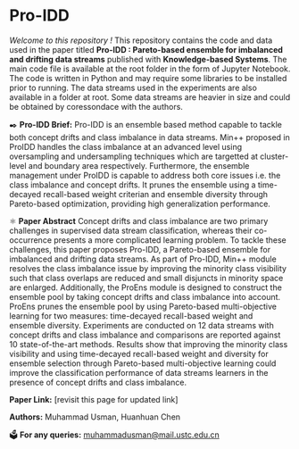 # Pro-IDD
_Welcome to this repository !_ This repository contains the code and data used in the paper titled __Pro-IDD : Pareto-based ensemble for imbalanced and drifting data streams__ published with __Knowledge-based Systems__. The main code file is available at the root folder in the form of Jupyter Notebook. The code is written in Python and may require some libraries to be installed prior to running. The data streams used in the experiments are also available in a folder at root. Some data streams are heavier in size and could be obtained by coressondace with the authors.

✒️ __Pro-IDD Brief:__ Pro-IDD is an ensemble based method capable to tackle both concept drifts and class imbalance in data streams. Min++ proposed in ProIDD handles the class imbalance at an advanced level using oversampling and undersampling techniques which are targetted at cluster-level and boundary area respectively. Furthermore, the ensemble management under ProIDD is capable to address both core issues i.e. the class imbalance and concept drifts. It prunes the ensemble using a time-decayed recall-based weight criterian and ensemble diversity through Pareto-based optimization, providing high generalization performance.

⚛️ __Paper Abstract__ Concept drifts and class imbalance are two primary challenges in supervised data stream classification, whereas their  co-occurrence presents a more complicated learning problem. To tackle these challenges, this paper proposes Pro-IDD, a Pareto-based ensemble for imbalanced and drifting data streams. As part of Pro-IDD, Min++ module resolves the class imbalance issue by improving the minority class visibility such that class overlaps are reduced and small disjuncts in minority space are enlarged. Additionally, the ProEns module is designed to construct the ensemble pool by taking concept drifts and class imbalance into account. ProEns prunes the ensemble pool by using Pareto-based multi-objective learning for two measures: time-decayed recall-based weight and ensemble diversity. Experiments are conducted on 12 data streams with concept drifts and class imbalance and comparisons are reported against 10 state-of-the-art methods. Results show that improving the minority class visibility and using time-decayed recall-based weight and diversity for ensemble selection through Pareto-based multi-objective learning could improve the classification performance of data streams learners in the presence of concept drifts and class imbalance.

__Paper Link:__  [revisit this page for updated link]

__Authors:__ Muhammad Usman, Huanhuan Chen

🗳️ __For any queries:__ muhammadusman@mail.ustc.edu.cn
